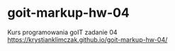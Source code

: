 # goit-markup-hw-04

Kurs programowania goIT zadanie 04 https://krystianklimczak.github.io/goit-markup-hw-04/

